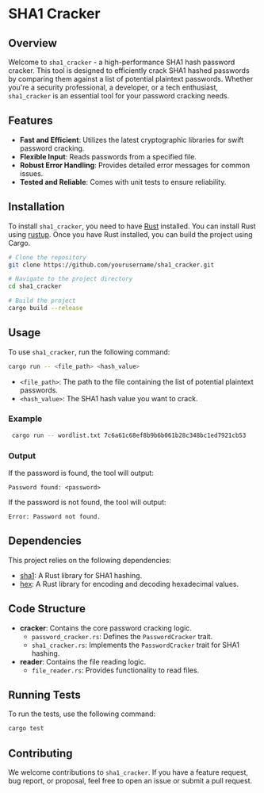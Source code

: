 # SHA1 Cracker

## Overview

Welcome to `sha1_cracker` - a high-performance SHA1 hash password cracker. This tool is designed to efficiently crack SHA1 hashed passwords by comparing them against a list of potential plaintext passwords. Whether you're a security professional, a developer, or a tech enthusiast, `sha1_cracker` is an essential tool for your password cracking needs.

## Features

- **Fast and Efficient**: Utilizes the latest cryptographic libraries for swift password cracking.
- **Flexible Input**: Reads passwords from a specified file.
- **Robust Error Handling**: Provides detailed error messages for common issues.
- **Tested and Reliable**: Comes with unit tests to ensure reliability.

## Installation

To install `sha1_cracker`, you need to have [Rust](https://www.rust-lang.org/) installed. You can install Rust using [rustup](https://rustup.rs/). Once you have Rust installed, you can build the project using Cargo.

```sh
# Clone the repository
git clone https://github.com/yourusername/sha1_cracker.git

# Navigate to the project directory
cd sha1_cracker

# Build the project
cargo build --release
```

## Usage

To use `sha1_cracker`, run the following command:

```sh
cargo run -- <file_path> <hash_value>
```

- `<file_path>`: The path to the file containing the list of potential plaintext passwords.
- `<hash_value>`: The SHA1 hash value you want to crack.

### Example

```sh
 cargo run -- wordlist.txt 7c6a61c68ef8b9b6b061b28c348bc1ed7921cb53
```

### Output

If the password is found, the tool will output:

```
Password found: <password>
```

If the password is not found, the tool will output:

```
Error: Password not found.
```

## Dependencies

This project relies on the following dependencies:

- [sha1](https://crates.io/crates/sha1): A Rust library for SHA1 hashing.
- [hex](https://crates.io/crates/hex): A Rust library for encoding and decoding hexadecimal values.

## Code Structure

- **cracker**: Contains the core password cracking logic.
    - `password_cracker.rs`: Defines the `PasswordCracker` trait.
    - `sha1_cracker.rs`: Implements the `PasswordCracker` trait for SHA1 hashing.
- **reader**: Contains the file reading logic.
    - `file_reader.rs`: Provides functionality to read files.

## Running Tests

To run the tests, use the following command:

```sh
cargo test
```

## Contributing

We welcome contributions to `sha1_cracker`. If you have a feature request, bug report, or proposal, feel free to open an issue or submit a pull request.

